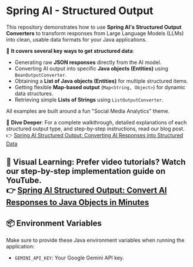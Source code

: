 # Spring AI - Structured Output

This repository demonstrates how to use **Spring AI's Structured Output Converters** to transform responses from Large Language Models (LLMs) into clean, usable data formats for your Java applications.

🚀 **It covers several key ways to get structured data**:
*   Generating raw **JSON responses** directly from the AI model.
*   Converting AI output into specific **Java objects (Entities)** using `BeanOutputConverter`.
*   Obtaining a **List of Java objects (Entities)** for multiple structured items.
*   Getting flexible **Map-based output** (`Map<String, Object>`) for dynamic data structures.
*   Retrieving simple **Lists of Strings** using `ListOutputConverter`.

All examples are built around a fun "Social Media Analytics" theme.

📖 **Dive Deeper**: For a complete walkthrough, detailed explanations of each structured output type, and step-by-step instructions, read our blog post.<br>
👉 [Spring AI Structured Output: Converting AI Responses into Structured Data](https://bootcamptoprod.com/spring-ai-structured-output-guide/)

🎥 **Visual Learning**: Prefer video tutorials? Watch our step-by-step implementation guide on YouTube.<br>
👉 [Spring AI Structured Output: Convert AI Responses to Java Objects in Minutes](https://youtu.be/jlLGpd7bsoI)
---

## 📦 Environment Variables

Make sure to provide these Java environment variables when running the application:

- `GEMINI_API_KEY`: Your Google Gemini API key.
